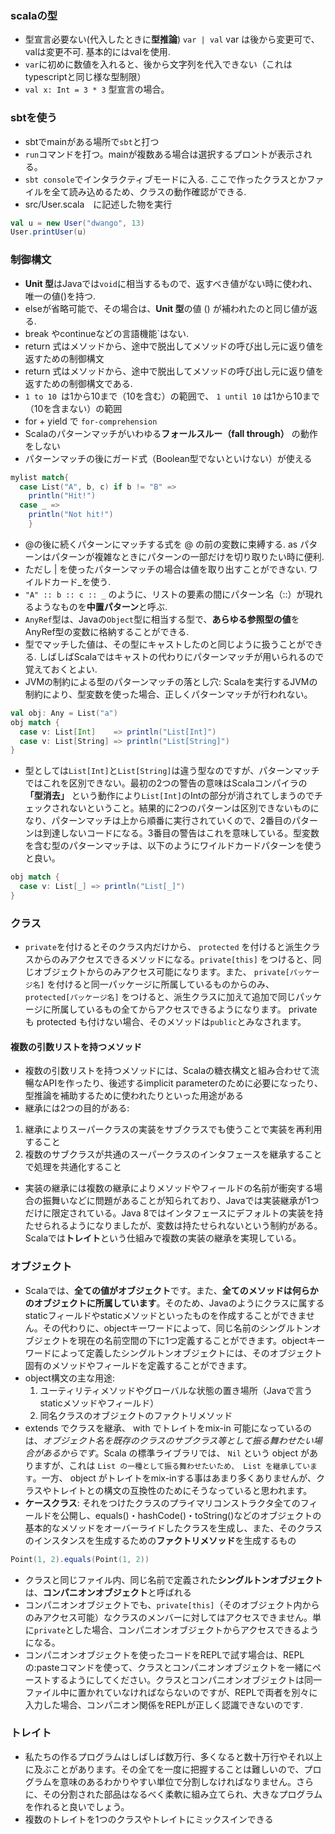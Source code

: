 ### scalaの型
- 型宣言必要ない(代入したときに**型推論**) `var | val` var は後から変更可で、valは変更不可. 基本的にはvalを使用.
- `var`に初めに数値を入れると、後から文字列を代入できない（これはtypescriptと同じ様な型制限）
- `val x: Int = 3 * 3` 型宣言の場合。
### sbtを使う
- sbtでmainがある場所で`sbt`と打つ
- `run`コマンドを打つ。mainが複数ある場合は選択するプロントが表示される。
- `sbt console`でインタラクティブモードに入る. ここで作ったクラスとかファイルを全て読み込めるため、クラスの動作確認ができる.
- src/User.scala　に記述した物を実行
```scala
val u = new User("dwango", 13)
User.printUser(u)
```
### 制御構文
- **Unit 型**はJavaでは`void`に相当するもので、返すべき値がない時に使われ、唯一の値()を持つ.
- elseが省略可能で、その場合は、**Unit 型**の値 () が補われたのと同じ値が返る.
- break やcontinueなどの言語機能`はない.
- return 式はメソッドから、途中で脱出してメソッドの呼び出し元に返り値を返すための制御構文
- return 式はメソッドから、途中で脱出してメソッドの呼び出し元に返り値を返すための制御構文である.
- `1 to 10 `は1から10まで（10を含む）の範囲で、 `1 until 10` は1から10まで（10を含まない）の範囲
- for + yield で `for-comprehension`
- Scalaのパターンマッチがいわゆる**フォールスルー（fall through）** の動作をしない
- パターンマッチの後にガード式（Boolean型でないといけない）が使える
```scala
mylist match{
  case List("A", b, c) if b != "B" =>
    println("Hit!")
  case _ =>
    println("Not hit!")
    }
```
- @の後に続くパターンにマッチする式を @ の前の変数に束縛する. as パターンはパターンが複雑なときにパターンの一部だけを切り取りたい時に便利.
- ただし | を使ったパターンマッチの場合は値を取り出すことができない. ワイルドカード_を使う.
- `"A" :: b :: c :: _` のように、リストの要素の間にパターン名（::）が現れるようなものを**中置パターン**と呼ぶ.
- `AnyRef`型は、Javaの`Object`型に相当する型で、**あらゆる参照型の値**をAnyRef型の変数に格納することができる.
- 型でマッチした値は、その型にキャストしたのと同じように扱うことができる. しばしばScalaではキャストの代わりにパターンマッチが用いられるので覚えておくとよい.
- JVMの制約による型のパターンマッチの落とし穴: Scalaを実行するJVMの制約により、型変数を使った場合、正しくパターンマッチが行われない。
```scala
val obj: Any = List("a")
obj match {
  case v: List[Int]    => println("List[Int]")
  case v: List[String] => println("List[String]")
}
```
- 型としては`List[Int]`と`List[String]`は違う型なのですが、パターンマッチではこれを区別できない。最初の2つの警告の意味はScalaコンパイラの **「型消去」** という動作により`List[Int]`のIntの部分が消されてしまうのでチェックされないということ。結果的に2つのパターンは区別できないものになり、パターンマッチは上から順番に実行されていくので、2番目のパターンは到達しないコードになる。3番目の警告はこれを意味している。型変数を含む型のパターンマッチは、以下のようにワイルドカードパターンを使うと良い。
```scala
obj match {
  case v: List[_] => println("List[_]")
}
```
### クラス
- `private`を付けるとそのクラス内だけから、 `protected` を付けると派生クラスからのみアクセスできるメソッドになる。`private[this]` をつけると、同じオブジェクトからのみアクセス可能になります。また、 `private[パッケージ名]` を付けると同一パッケージに所属しているものからのみ、 `protected[パッケージ名]` をつけると、派生クラスに加えて追加で同じパッケージに所属しているもの全てからアクセスできるようになります。 private も protected も付けない場合、そのメソッドは`public`とみなされます。
#### 複数の引数リストを持つメソッド
- 複数の引数リストを持つメソッドには、Scalaの糖衣構文と組み合わせて流暢なAPIを作ったり、後述するimplicit parameterのために必要になったり、型推論を補助するために使われたりといった用途がある
- 継承には2つの目的がある:
 1. 継承によりスーパークラスの実装をサブクラスでも使うことで実装を再利用すること
 2. 複数のサブクラスが共通のスーパークラスのインタフェースを継承することで処理を共通化すること
- 実装の継承には複数の継承によりメソッドやフィールドの名前が衝突する場合の振舞いなどに問題があることが知られており、Javaでは実装継承が1つだけに限定されている。Java 8ではインタフェースにデフォルトの実装を持たせられるようになりましたが、変数は持たせられないという制約がある。Scalaでは**トレイト**という仕組みで複数の実装の継承を実現している。
### オブジェクト
- Scalaでは、**全ての値がオブジェクト**です。また、**全てのメソッドは何らかのオブジェクトに所属しています**。そのため、Javaのようにクラスに属するstaticフィールドやstaticメソッドといったものを作成することができません。その代わりに、objectキーワードによって、同じ名前のシングルトンオブジェクトを現在の名前空間の下に1つ定義することができます。objectキーワードによって定義したシングルトンオブジェクトには、そのオブジェクト固有のメソッドやフィールドを定義することができます。
- object構文の主な用途:
  1. ユーティリティメソッドやグローバルな状態の置き場所（Javaで言うstaticメソッドやフィールド）
  2. 同名クラスのオブジェクトのファクトリメソッド
- extends でクラスを継承、 with でトレイトをmix-in 可能になっているのは、_オブジェクト名を既存のクラスのサブクラス等として振る舞わせたい場合があるからです_。Scala の標準ライブラリでは、 `Nil` という object がありますが、これは `List の一種として振る舞わせたいため、 List を継承しています`。一方、 object がトレイトをmix-inする事はあまり多くありませんが、クラスやトレイトとの構文の互換性のためにそうなっていると思われます。
- **ケースクラス**: それをつけたクラスのプライマリコンストラクタ全てのフィールドを公開し、equals()・hashCode()・toString()などのオブジェクトの基本的なメソッドをオーバーライドしたクラスを生成し、また、そのクラスのインスタンスを生成するための**ファクトリメソッド**を生成するもの
```scala
Point(1, 2).equals(Point(1, 2))
```
- クラスと同じファイル内、同じ名前で定義された**シングルトンオブジェクト**は、**コンパニオンオブジェクト**と呼ばれる
- コンパニオンオブジェクトでも、`private[this]`（そのオブジェクト内からのみアクセス可能）なクラスのメンバーに対してはアクセスできません。単に`private`とした場合、コンパニオンオブジェクトからアクセスできるようになる。
- コンパニオンオブジェクトを使ったコードをREPLで試す場合は、REPLの:pasteコマンドを使って、クラスとコンパニオンオブジェクトを一緒にペーストするようにしてください。クラスとコンパニオンオブジェクトは同一ファイル中に置かれていなければならないのですが、REPLで両者を別々に入力した場合、コンパニオン関係をREPLが正しく認識できないのです.
### トレイト
- 私たちの作るプログラムはしばしば数万行、多くなると数十万行やそれ以上に及ぶことがあります。その全てを一度に把握することは難しいので、プログラムを意味のあるわかりやすい単位で分割しなければなりません。さらに、その分割された部品はなるべく柔軟に組み立てられ、大きなプログラムを作れると良いでしょう。
- 複数のトレイトを1つのクラスやトレイトにミックスインできる